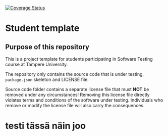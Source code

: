 
<a href='https://coveralls.io/github/ta-pa-ni/COMP.SE.200-2021-2022-1?branch=main'><img src='https://coveralls.io/repos/github/ta-pa-ni/COMP.SE.200-2021-2022-1/badge.svg?branch=main' alt='Coverage Status' /></a>

# Student template

## Purpose of this repository

This is a project template for students participating in Software Testing course
at Tampere University.

The repository only contains the source code that is under testing, `package.json` skeleton
and LICENSE file.

Source code folder contains a separate license file that must **NOT** be removed under any circumstances!
Removing this license file directly violates terms and conditions of the software under testing.
Individuals who remove or modify the license file will also carry the consequences.

# testi tässä näin joo

